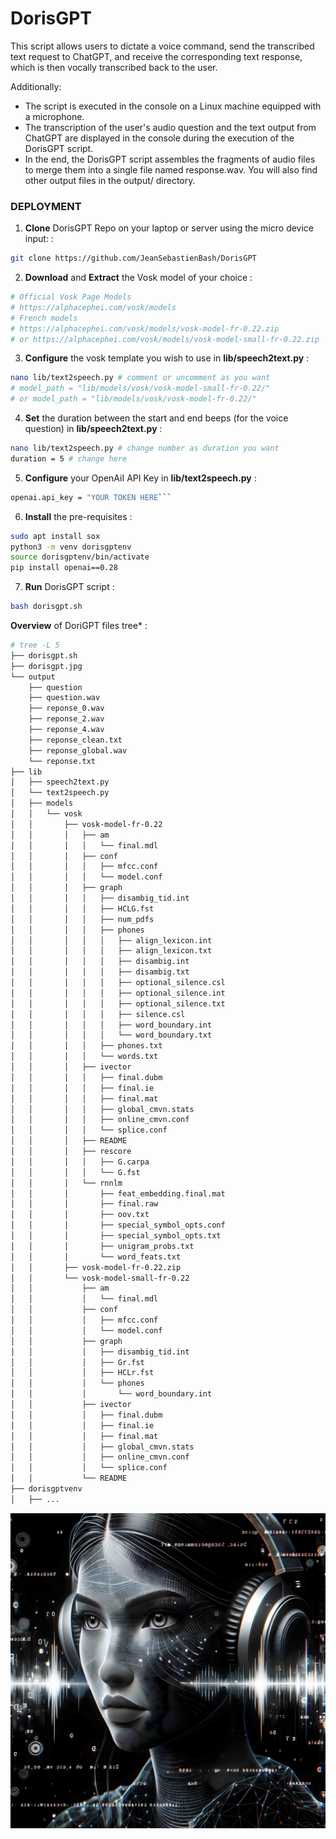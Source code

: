 # DorisGPT

This script allows users to dictate a voice command, send the transcribed text request to ChatGPT, and receive the corresponding text response, which is then vocally transcribed back to the user.

Additionally:
- The script is executed in the console on a Linux machine equipped with a microphone.
- The transcription of the user's audio question and the text output from ChatGPT are displayed in the console during the execution of the DorisGPT script.
- In the end, the DorisGPT script assembles the fragments of audio files to merge them into a single file named response.wav. You will also find other output files in the output/ directory.

### DEPLOYMENT

1. **Clone** DorisGPT Repo on your laptop or server using the micro device input: :
```bash
git clone https://github.com/JeanSebastienBash/DorisGPT
```

2. **Download** and **Extract** the Vosk model of your choice :
```bash
# Official Vosk Page Models
# https://alphacephei.com/vosk/models
# French models
# https://alphacephei.com/vosk/models/vosk-model-fr-0.22.zip
# or https://alphacephei.com/vosk/models/vosk-model-small-fr-0.22.zip
```

3. **Configure** the vosk template you wish to use in **lib/speech2text.py** :
```bash
nano lib/text2speech.py # comment or uncomment as you want
# model_path = "lib/models/vosk/vosk-model-small-fr-0.22/"
# or model_path = "lib/models/vosk/vosk-model-fr-0.22/"
```

4. **Set** the duration between the start and end beeps (for the voice question) in **lib/speech2text.py** :
```bash
nano lib/text2speech.py # change number as duration you want
duration = 5 # change here
```

5. **Configure** your OpenAiI API Key in **lib/text2speech.py** :
```bash
openai.api_key = "YOUR TOKEN HERE```
```

6. **Install** the pre-requisites :
```bash
sudo apt install sox
python3 -m venv dorisgptenv
source dorisgptenv/bin/activate
pip install openai==0.28
```

7. **Run** DorisGPT script :
```bash
bash dorisgpt.sh
```
**Overview** of DoriGPT files tree* :
```bash
# tree -L 5
├── dorisgpt.sh
├── dorisgpt.jpg
└── output
    ├── question
    ├── question.wav
    ├── reponse_0.wav
    ├── reponse_2.wav
    ├── reponse_4.wav
    ├── reponse_clean.txt
    ├── reponse_global.wav
    └── reponse.txt
├── lib
│   ├── speech2text.py
│   └── text2speech.py
│   ├── models
│   │   └── vosk
│   │       ├── vosk-model-fr-0.22
│   │       │   ├── am
│   │       │   │   └── final.mdl
│   │       │   ├── conf
│   │       │   │   ├── mfcc.conf
│   │       │   │   └── model.conf
│   │       │   ├── graph
│   │       │   │   ├── disambig_tid.int
│   │       │   │   ├── HCLG.fst
│   │       │   │   ├── num_pdfs
│   │       │   │   ├── phones
│   │       │   │   │   ├── align_lexicon.int
│   │       │   │   │   ├── align_lexicon.txt
│   │       │   │   │   ├── disambig.int
│   │       │   │   │   ├── disambig.txt
│   │       │   │   │   ├── optional_silence.csl
│   │       │   │   │   ├── optional_silence.int
│   │       │   │   │   ├── optional_silence.txt
│   │       │   │   │   ├── silence.csl
│   │       │   │   │   ├── word_boundary.int
│   │       │   │   │   └── word_boundary.txt
│   │       │   │   ├── phones.txt
│   │       │   │   └── words.txt
│   │       │   ├── ivector
│   │       │   │   ├── final.dubm
│   │       │   │   ├── final.ie
│   │       │   │   ├── final.mat
│   │       │   │   ├── global_cmvn.stats
│   │       │   │   ├── online_cmvn.conf
│   │       │   │   └── splice.conf
│   │       │   ├── README
│   │       │   ├── rescore
│   │       │   │   ├── G.carpa
│   │       │   │   └── G.fst
│   │       │   └── rnnlm
│   │       │       ├── feat_embedding.final.mat
│   │       │       ├── final.raw
│   │       │       ├── oov.txt
│   │       │       ├── special_symbol_opts.conf
│   │       │       ├── special_symbol_opts.txt
│   │       │       ├── unigram_probs.txt
│   │       │       └── word_feats.txt
│   │       ├── vosk-model-fr-0.22.zip
│   │       └── vosk-model-small-fr-0.22
│   │           ├── am
│   │           │   └── final.mdl
│   │           ├── conf
│   │           │   ├── mfcc.conf
│   │           │   └── model.conf
│   │           ├── graph
│   │           │   ├── disambig_tid.int
│   │           │   ├── Gr.fst
│   │           │   ├── HCLr.fst
│   │           │   └── phones
│   │           │       └── word_boundary.int
│   │           ├── ivector
│   │           │   ├── final.dubm
│   │           │   ├── final.ie
│   │           │   ├── final.mat
│   │           │   ├── global_cmvn.stats
│   │           │   ├── online_cmvn.conf
│   │           │   └── splice.conf
│   │           └── README
├── dorisgptvenv
│   ├── ...
```

<p align="center">
  <img src="dorisgpt.jpg" alt="doris image"/>
</p>
